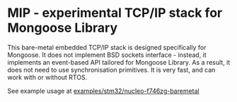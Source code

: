 # MIP - experimental TCP/IP stack for Mongoose Library

This bare-metal embedded TCP/IP stack is designed specifically for Mongoose.
It does not implement BSD sockets interface - instead, it implements
an event-based API tailored for Mongoose Library. As a result, it does not
need to use synchronisation primitives. It is very fast, and can work
with or without RTOS.

See example usage at [examples/stm32/nucleo-f746zg-baremetal](../examples/stm32/nucleo-f746zg-baremetal)
